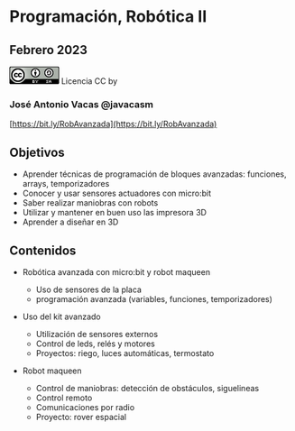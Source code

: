 # Programación, Robótica II



## Febrero 2023


![CCbySA](images/CCbySQ_88x31.png) Licencia CC by 

### José Antonio Vacas @javacasm

[https://bit.ly/RobAvanzada](https://bit.ly/RobAvanzada)

## Objetivos 

* Aprender técnicas de programación de bloques avanzadas: funciones, arrays, temporizadores
* Conocer y usar sensores actuadores con micro:bit
* Saber realizar maniobras con robots
* Utilizar y mantener en buen uso las impresora 3D
* Aprender a diseñar en 3D

## Contenidos

* Robótica avanzada con micro:bit y robot maqueen
    * Uso de sensores de la placa
    * programación avanzada (variables, funciones, temporizadores)

* Uso del kit avanzado
    * Utilización de sensores externos
    * Control de leds, relés y motores
    * Proyectos: riego, luces automáticas, termostato

* Robot maqueen
    * Control de maniobras: detección de obstáculos, siguelineas
    * Control remoto
    * Comunicaciones por radio
    * Proyecto: rover espacial


